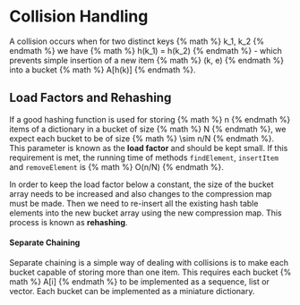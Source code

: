 # Collision Handling

A collision occurs when for two distinct keys {% math %} k_1, k_2 {% endmath %} we have {% math %} h(k_1) = h(k_2) {% endmath %} - which prevents simple insertion of a new item {% math %} (k, e) {% endmath %} into a bucket {% math %} A[h(k)] {% endmath %}.

## Load Factors and Rehashing
If a good hashing function is used for storing {% math %} n {% endmath %} items of a dictionary in a bucket of size {% math %} N {% endmath %}, we expect each bucket to be of size {% math %} \sim n/N {% endmath %}. This parameter is known as the **load factor** and should be kept small. If this requirement is met, the running time of methods `findElement`, `insertItem` and `removeElement` is {% math %} O(n/N) {% endmath %}.

In order to keep the load factor below a constant, the size of the bucket array needs to be increased and also changes to the compression map must be made. Then we need to re-insert all the existing hash table elements into the new bucket array using the new compression map. This process is known as **rehashing**.

#### Separate Chaining
Separate chaining is a simple way of dealing with collisions is to make each bucket capable of storing more than one item. This requires each bucket {% math %} A[i] {% endmath %} to be implemented as a sequence, list or vector. Each bucket can be implemented as a miniature dictionary.